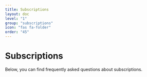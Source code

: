 ```yaml
---
title: Subscriptions
layout: doc
level: "1"
group: "subscriptions"
icon: "fas fa-folder"
order: "45"
---
```


# Subscriptions

Below, you can find frequently asked questions about subscriptions.
